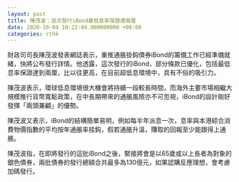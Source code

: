 ```yaml
---
layout: post
title: 陳茂波：這次發行iBond最低息率保證達兩厘
date: 2020-10-04 10:22:04.000000000 +08:00
categories: rthk
---
```


財政司司長陳茂波發表網誌表示，重推通脹掛鈎債券iBond的籌備工作已經準備就緒，快將公布發行詳情。他透露，這次發行的iBond，部分條款已優化，包括最低息率保證達到兩厘，比以往更高，在目前超低息環境中，具有不俗的吸引力。

陳茂波表示，環球低息環境很大機會將持續一段較長時間，而海外主要市場相繼大規模推行貨幣寬鬆政策，在中長期帶來的通脹風險亦不可忽視，iBond的設計剛好發揮「兩頭兼顧」的優勢。

陳茂波又表示，iBond的結構簡單易明，例如每半年派息一次，息率與本港綜合消費物價指數的平均按年通脹率挂鈎，假若通脹升溫，賺取的回報至少能跟得上通脹。

陳茂波指，在即將發行的這批iBond之後，緊接將會是以65歲或以上長者為對象的銀色債券，兩批債券的發行總額合共最多為130億元，如果認購反應理想，會考慮加碼發行。

